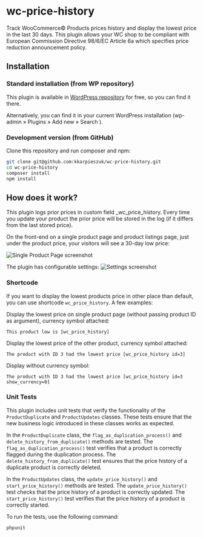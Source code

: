 # wc-price-history
Track WooCommerce© Products prices history and display the lowest price in the last 30 days. This plugin allows your WC shop to be compliant with European Commission Directive 98/6/EC Article 6a which specifies price reduction announcement policy.

## Installation

### Standard installation (from WP repository)

This plugin is available in [WordPress repository](https://wordpress.org/plugins/wc-price-history/) for free, so you can find it there.

Alternatively, you can find it in your current WordPress installation (wp-admin &raquo; Plugins &raquo; Add new &raquo; Search ).

### Development version (from GitHub)

Clone this repository and run composer and npm:
```sh
git clone git@github.com:kkarpieszuk/wc-price-history.git
cd wc-price-history
composer install
npm install
```

## How does it work?

This plugin logs prior prices in custom field _wc_price_history. Every time you update your product the prior price will be stored in the log (if it differs from the last stored price).

On the front-end on a single product page and product listings page, just under the product price, your visitors will see a 30-day low price:

![Single Product Page screenshot](https://ps.w.org/wc-price-history/assets/screenshot-1.png?rev=2840303)

The plugin has configurable settings:
![Settings screenshot](https://ps.w.org/wc-price-history/assets/screenshot-2.png?rev=2844611)

### Shortcode

If you want to display the lowest products price in other place than default, you can use shortcode `wc_price_history`. A few examples:

Display the lowest price on single product page (without passing product ID as argument), currency symbol attached:
```
This product low is [wc_price_history]
```

Display the lowest price of the other product, currency symbol attached:
```
The product with ID 3 had the lowest price [wc_price_history id=3]
```

Display without currency symbol:
```
The product with ID 3 had the lowest price [wc_price_history id=3 show_currency=0]
```
### Unit Tests

This plugin includes unit tests that verify the functionality of the `ProductDuplicate` and `ProductUpdates` classes. These tests ensure that the new business logic introduced in these classes works as expected.

In the `ProductDuplicate` class, the `flag_as_duplication_process()` and `delete_history_from_duplicate()` methods are tested. The `flag_as_duplication_process()` test verifies that a product is correctly flagged during the duplication process. The `delete_history_from_duplicate()` test ensures that the price history of a duplicate product is correctly deleted.

In the `ProductUpdates` class, the `update_price_history()` and `start_price_history()` methods are tested. The `update_price_history()` test checks that the price history of a product is correctly updated. The `start_price_history()` test verifies that the price history of a product is correctly started.

To run the tests, use the following command:

```sh
phpunit
```

